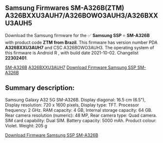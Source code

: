<h2>Samsung Firmwares SM-A326B(ZTM) A326BXXU3AUH7/A326BOWO3AUH3/A326BXXU3AUH5</h2>
Download the Samsung firmware for the ✅ <strong>Samsung SSP </strong> ⭐ <strong>SM-A326B</strong> with product code <strong>ZTM</strong> <strong> from Brazil</strong>. This firmware has version number PDA <strong>A326BXXU3AUH7</strong> and CSC A326BOWO3AUH3. The operating system of this firmware is Android R , with build date 2021-10-02. Changelist <strong>22302401</strong>.


[SM-A326B](https://samfirm.shop/samsung/model/SM-A326B)
[A326BXXU3AUH7](https://samfirm.shop/samsung/pda/A326BXXU3AUH7)
[Download Firmware Samsung SSP SM-A326B](https://samfirm.shop/samsung/firmware/462179)
<h2>Summary description:</h2>
<p>Samsung Galaxy A32 5G SM-A326B. Display diagonal: 16.5 cm (6.5"), Display resolution: 720 x 1600 pixels, Display type: TFT. Processor frequency: 2 GHz. RAM capacity: 4 GB, Internal storage capacity: 64 GB. Rear camera resolution (numeric): 48 MP, Rear camera type: Quad camera. SIM card capability: Dual SIM. Battery capacity: 5000 mAh. Product colour: Violet. Weight: 205 g</p>


[Download Firmware Samsung SSP SM-A326B](https://samfirm.shop/samsung/firmware/462179)
